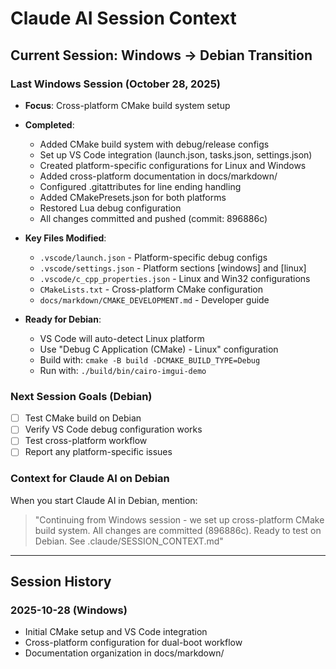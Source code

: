 # Claude AI Session Context

## Current Session: Windows → Debian Transition

### Last Windows Session (October 28, 2025)
- **Focus**: Cross-platform CMake build system setup
- **Completed**:
  - Added CMake build system with debug/release configs
  - Set up VS Code integration (launch.json, tasks.json, settings.json)
  - Created platform-specific configurations for Linux and Windows
  - Added cross-platform documentation in docs/markdown/
  - Configured .gitattributes for line ending handling
  - Added CMakePresets.json for both platforms
  - Restored Lua debug configuration
  - All changes committed and pushed (commit: 896886c)

- **Key Files Modified**:
  - `.vscode/launch.json` - Platform-specific debug configs
  - `.vscode/settings.json` - Platform sections [windows] and [linux]
  - `.vscode/c_cpp_properties.json` - Linux and Win32 configurations
  - `CMakeLists.txt` - Cross-platform CMake configuration
  - `docs/markdown/CMAKE_DEVELOPMENT.md` - Developer guide

- **Ready for Debian**:
  - VS Code will auto-detect Linux platform
  - Use "Debug C Application (CMake) - Linux" configuration
  - Build with: `cmake -B build -DCMAKE_BUILD_TYPE=Debug`
  - Run with: `./build/bin/cairo-imgui-demo`

### Next Session Goals (Debian)
- [ ] Test CMake build on Debian
- [ ] Verify VS Code debug configuration works
- [ ] Test cross-platform workflow
- [ ] Report any platform-specific issues

### Context for Claude AI on Debian
When you start Claude AI in Debian, mention:
> "Continuing from Windows session - we set up cross-platform CMake build system. 
> All changes are committed (896886c). Ready to test on Debian. See .claude/SESSION_CONTEXT.md"

---

## Session History

### 2025-10-28 (Windows)
- Initial CMake setup and VS Code integration
- Cross-platform configuration for dual-boot workflow
- Documentation organization in docs/markdown/

